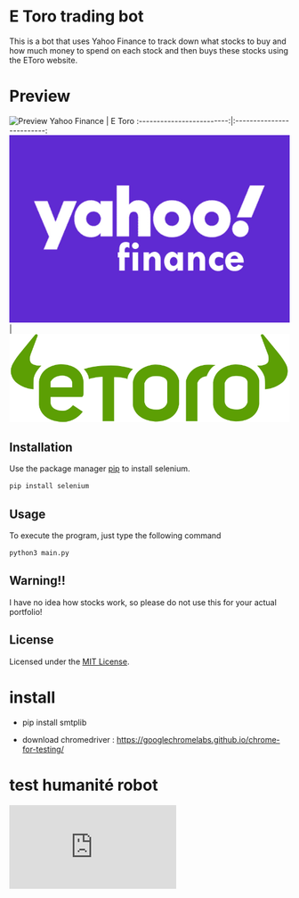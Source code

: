 # E Toro trading bot
This is a bot that uses Yahoo Finance to track down what stocks to buy and how much money to spend on each stock and then buys these stocks using the EToro website.

# Preview
![Preview](https://raw.githubusercontent.com/Gsak3l/etoro-trading-bot/master/media/preview.gif)
Yahoo Finance             |  E Toro
:-------------------------:|:-------------------------:
![Yahoo Finance](https://raw.githubusercontent.com/Gsak3l/etoro-trading-bot/master/media/yahoo.jpg)  |  ![E Toro](https://raw.githubusercontent.com/Gsak3l/etoro-trading-bot/master/media/etoro.png)

## Installation

Use the package manager [pip](https://pip.pypa.io/en/stable/) to install selenium.

```bash
pip install selenium
```

## Usage
To execute the program, just type the following command
```python
python3 main.py
```

## Warning!!
I have no idea how stocks work, so please do not use this for your actual portfolio!

## License
Licensed under the [MIT License](LICENSE).


# install

- pip install smtplib

- download chromedriver : https://googlechromelabs.github.io/chrome-for-testing/

# test humanité robot

![](http://localhost/www_hd1/robot_test/example.html)
